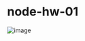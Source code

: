# node-hw-01
![image](https://github.com/Dexxter300/node-hw-01/assets/122477701/9bc89d96-ba7f-461a-8242-8119518c9e23)
